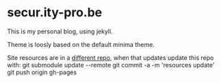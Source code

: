 # secur.ity-pro.be

This is my personal blog, using jekyll.

Theme is loosly based on the default minima theme. 

Site resources are in a [different repo](https://github.com/wknd/site-resources), when that updates update this repo with:
    git submodule update --remote
    git commit -a -m 'resources update'
    git push origin gh-pages

